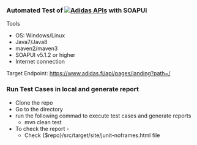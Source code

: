 ### Automated Test of [![Adidas APIs]()](https://www.adidas.fi/api) with SOAPUI

Tools

 * OS: Windows/Linux
 * Java7/Java8
 * maven2/maven3
 * SOAPUI v5.1.2 or higher 
 * Internet connection

Target Endpoint: https://www.adidas.fi/api/pages/landing?path=/

### Run Test Cases in local and generate report

 * Clone the repo
 * Go to the directory 
 * run the following commad to execute test cases and generate reports
   - mvn clean test
 * To check the report - 
   - Check {$repo}/src/target/site/junit-noframes.html file
